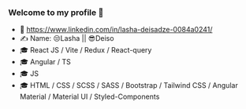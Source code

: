 ### Welcome to my profile 👋


- 🔗 https://www.linkedin.com/in/lasha-deisadze-0084a0241/
- ✍️ Name: 😒Lasha || 😎Deiso
- 🎓 React JS / Vite / Redux / React-query
- 🎓 Angular / TS
- 🎓 JS
- 🎓 HTML / CSS / SCSS / SASS / Bootstrap / Tailwind CSS / Angular Material / Material UI / Styled-Components

